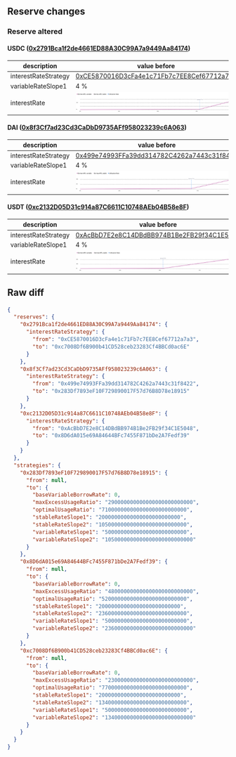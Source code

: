 ## Reserve changes

### Reserve altered

#### USDC ([0x2791Bca1f2de4661ED88A30C99A7a9449Aa84174](https://polygonscan.com/address/0x2791Bca1f2de4661ED88A30C99A7a9449Aa84174))

| description | value before | value after |
| --- | --- | --- |
| interestRateStrategy | [0xCE5870016D3cFa4e1c71Fb7c7EE8Cef67712a7a3](https://polygonscan.com/address/0xCE5870016D3cFa4e1c71Fb7c7EE8Cef67712a7a3) | [0xc7008Df6B900b41CD528ceb23283Cf4BBCd0ac6E](https://polygonscan.com/address/0xc7008Df6B900b41CD528ceb23283Cf4BBCd0ac6E) |
| variableRateSlope1 | 4 % | 5 % |
| interestRate | ![before](/.assets/b7a99628770bb40a32e5073151026c58d6315660.svg) | ![after](/.assets/d0ce1d7b0f30792388a361ffa100ec476087d905.svg) |

#### DAI ([0x8f3Cf7ad23Cd3CaDbD9735AFf958023239c6A063](https://polygonscan.com/address/0x8f3Cf7ad23Cd3CaDbD9735AFf958023239c6A063))

| description | value before | value after |
| --- | --- | --- |
| interestRateStrategy | [0x499e74993FFa39dd314782C4262a7443c31f8422](https://polygonscan.com/address/0x499e74993FFa39dd314782C4262a7443c31f8422) | [0x283Df7893eF10F729890017F57d76B8D78e18915](https://polygonscan.com/address/0x283Df7893eF10F729890017F57d76B8D78e18915) |
| variableRateSlope1 | 4 % | 5 % |
| interestRate | ![before](/.assets/ace6978308d6eec66d8d065157ff2ad57060388d.svg) | ![after](/.assets/e4bd0b47b6f0a753cd3286f1a05fa61c8781f53c.svg) |

#### USDT ([0xc2132D05D31c914a87C6611C10748AEb04B58e8F](https://polygonscan.com/address/0xc2132D05D31c914a87C6611C10748AEb04B58e8F))

| description | value before | value after |
| --- | --- | --- |
| interestRateStrategy | [0xAcBbD7E2e8C14DBdBB974B1Be2FB29f34C1E5048](https://polygonscan.com/address/0xAcBbD7E2e8C14DBdBB974B1Be2FB29f34C1E5048) | [0x8D6dA015e69A84644BFc7455F871bDe2A7Fedf39](https://polygonscan.com/address/0x8D6dA015e69A84644BFc7455F871bDe2A7Fedf39) |
| variableRateSlope1 | 4 % | 5 % |
| interestRate | ![before](/.assets/c067ea0ccdd4d6df420480855146164d81b3771d.svg) | ![after](/.assets/fed28c8fca229c5bb66e0ae2b4ce72db46b36da2.svg) |

## Raw diff

```json
{
  "reserves": {
    "0x2791Bca1f2de4661ED88A30C99A7a9449Aa84174": {
      "interestRateStrategy": {
        "from": "0xCE5870016D3cFa4e1c71Fb7c7EE8Cef67712a7a3",
        "to": "0xc7008Df6B900b41CD528ceb23283Cf4BBCd0ac6E"
      }
    },
    "0x8f3Cf7ad23Cd3CaDbD9735AFf958023239c6A063": {
      "interestRateStrategy": {
        "from": "0x499e74993FFa39dd314782C4262a7443c31f8422",
        "to": "0x283Df7893eF10F729890017F57d76B8D78e18915"
      }
    },
    "0xc2132D05D31c914a87C6611C10748AEb04B58e8F": {
      "interestRateStrategy": {
        "from": "0xAcBbD7E2e8C14DBdBB974B1Be2FB29f34C1E5048",
        "to": "0x8D6dA015e69A84644BFc7455F871bDe2A7Fedf39"
      }
    }
  },
  "strategies": {
    "0x283Df7893eF10F729890017F57d76B8D78e18915": {
      "from": null,
      "to": {
        "baseVariableBorrowRate": 0,
        "maxExcessUsageRatio": "290000000000000000000000000",
        "optimalUsageRatio": "710000000000000000000000000",
        "stableRateSlope1": "20000000000000000000000000",
        "stableRateSlope2": "1050000000000000000000000000",
        "variableRateSlope1": "50000000000000000000000000",
        "variableRateSlope2": "1050000000000000000000000000"
      }
    },
    "0x8D6dA015e69A84644BFc7455F871bDe2A7Fedf39": {
      "from": null,
      "to": {
        "baseVariableBorrowRate": 0,
        "maxExcessUsageRatio": "480000000000000000000000000",
        "optimalUsageRatio": "520000000000000000000000000",
        "stableRateSlope1": "20000000000000000000000000",
        "stableRateSlope2": "2360000000000000000000000000",
        "variableRateSlope1": "50000000000000000000000000",
        "variableRateSlope2": "2360000000000000000000000000"
      }
    },
    "0xc7008Df6B900b41CD528ceb23283Cf4BBCd0ac6E": {
      "from": null,
      "to": {
        "baseVariableBorrowRate": 0,
        "maxExcessUsageRatio": "230000000000000000000000000",
        "optimalUsageRatio": "770000000000000000000000000",
        "stableRateSlope1": "20000000000000000000000000",
        "stableRateSlope2": "1340000000000000000000000000",
        "variableRateSlope1": "50000000000000000000000000",
        "variableRateSlope2": "1340000000000000000000000000"
      }
    }
  }
}
```
